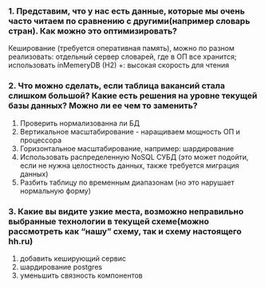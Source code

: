 ### 1. Представим, что у нас есть данные, которые мы очень часто читаем по сравнению с другими(например словарь стран). Как можно это оптимизировать?
Кеширование (требуется оперативная память), можно по разном реализовать: отдельный сервер словарей, где в ОП все хранится; использовать inMemeryDB (H2)
+: высокая скорость для чтения

### 2. Что можно сделать, если таблица вакансий стала слишком большой? Какие есть решения на уровне текущей базы данных? Можно ли ее чем то заменить?
1. Проверить нормализованна ли БД
2. Вертикальное масштабирование - наращиваем мощность ОП и процессора
3. Горизонтальное масштабирование, например: шардирование
4. Использовать распределенную NoSQL СУБД (это может подойти, если не нужна целостность данных, также требуется миграция данных)
5. Разбить таблицу по временным диапазонам (но это нарушает нормальную форму)

### 3. Какие вы видите узкие места, возможно неправильно выбранные технологии в текущей схеме(можно рассмотреть как “нашу” схему, так и схему настоящего hh.ru)
1. добавить кеширующий сервис
2. шардирование postgres
3. уменьшить связность компонентов
